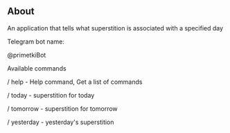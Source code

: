 ## About

An application that tells what superstition is associated with a specified day


Telegram bot name:

@primetkiBot


Available commands

/ help - Help command, Get a list of commands

/ today - superstition for today

/ tomorrow - superstition for tomorrow

/ yesterday - yesterday's superstition
